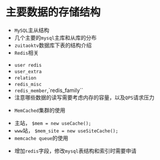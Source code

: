 主要数据的存储结构
===
- `MySQL`主从结构
- 几个主要的`mysql`主库和从库的分布
- `zuitaoktv`数据库下表的结构介绍
- `Redis`相关
 * `user redis`
 * `user_extra`
 * `relation`
 * `redis_misc`
 * `redis_member`,`redis_family``
 * 注意哪些数据的读写需要考虑内存的容量，以及`QPS`请求压力


- `MemCached`集群的使用
 * 主站， `$mem = new useCache();`
 * `www`站， `$mem_site = new useSiteCache();`
 * `memcache queue`的使用
 


- 增加`redis`字段，修改`mysql`表结构和索引时需要申请
